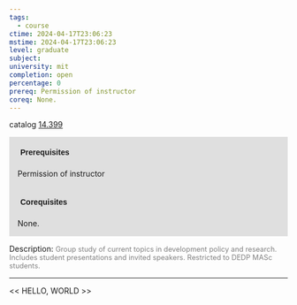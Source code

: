 ```yaml
---
tags:
  - course
ctime: 2024-04-17T23:06:23
mstime: 2024-04-17T23:06:23
level: graduate
subject: 
university: mit
completion: open
percentage: 0
prereq: Permission of instructor
coreq: None.
---
```


catalog [14.399](http://student.mit.edu/catalog/m14a.html#14.399)

<span style="display: block; padding: 15px; background-color: rgb(100, 100, 100, 0.2);"><font id="m_prereq950_0" style="display: block; font-family: Arial, sans-serif; font-weight: bold; padding: 5px">Prerequisites</font><br><span id="prereq950_0">Permission of instructor</span></span>
<span style="display: block; padding: 15px; background-color: rgb(100, 100, 100, 0.2);"><font id="m_coreq950_0" style="display: block; font-family: Arial, sans-serif; font-weight: bold; padding: 5px">Corequisites</font><br><span id="coreq950_0">None.</span></span>

<font style="">Description:</font>
<font style="color: grey; font-size: 0.8rem;">Group study of current topics in development policy and research. Includes student presentations and invited speakers. Restricted to DEDP MASc students.</font>



---

<< HELLO, WORLD >>
